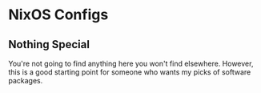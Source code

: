 # NixOS Configs
## Nothing Special

You're not going to find anything here you won't find elsewhere.  However, this is a good starting point for someone who wants my picks of software packages.
